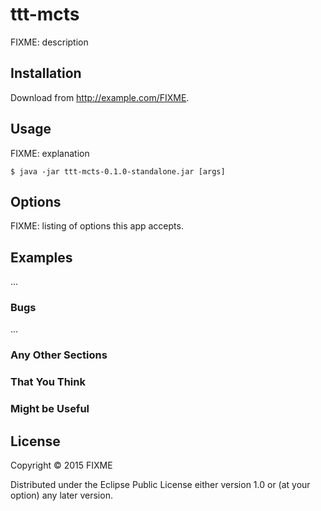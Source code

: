 # ttt-mcts

FIXME: description

## Installation

Download from http://example.com/FIXME.

## Usage

FIXME: explanation

    $ java -jar ttt-mcts-0.1.0-standalone.jar [args]

## Options

FIXME: listing of options this app accepts.

## Examples

...

### Bugs

...

### Any Other Sections
### That You Think
### Might be Useful

## License

Copyright © 2015 FIXME

Distributed under the Eclipse Public License either version 1.0 or (at
your option) any later version.
